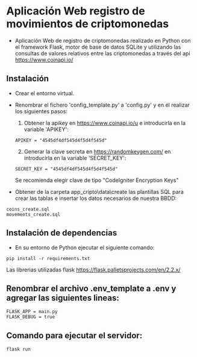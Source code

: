# Aplicación Web registro de movimientos de criptomonedas

- Aplicación Web de registro de criptomonedas realizado en Python con el framework Flask, motor de base de datos SQLite y utilizando las consultas de valores relativos entre las criptomonedas a través del api https://www.coinapi.io/

## Instalación
- Crear el entorno virtual.

- Renombrar el fichero 'config_template.py' a 'config.py' y en él realizar los siguientes pasos:

    1. Obtener la apikey en https://www.coinapi.io/u e introducirla en la variable 'APIKEY':
    ```
    APIKEY = "4545df4df545d4f5d4f545d"
    ```
    2. Generar la clave secreta en https://randomkeygen.com/ en introducirla en la variable 'SECRET_KEY':
    ```
    SECRET_KEY = "4545df4df545d4f5d4f545d"
    ```
    Se recomienda elegir clave de tipo "CodeIgniter Encryption Keys"

- Obtener de la carpeta app_cripto\data\create las plantillas SQL para crear las tablas e insertar los datos necesarios de nuestra BBDD:
```
coins_create.sql
movements_create.sql
```

## Instalación de dependencias
- En su entorno de Python ejecutar el siguiente comando:

```
pip install -r requirements.txt
```
Las librerias utilizadas flask https://flask.palletsprojects.com/en/2.2.x/

## Renombrar el archivo .env_template a .env y agregar las siguientes lineas:
```
FLASK_APP = main.py
FLASK_DEBUG = true
```

## Comando para ejecutar el servidor:
```
flask run
```

